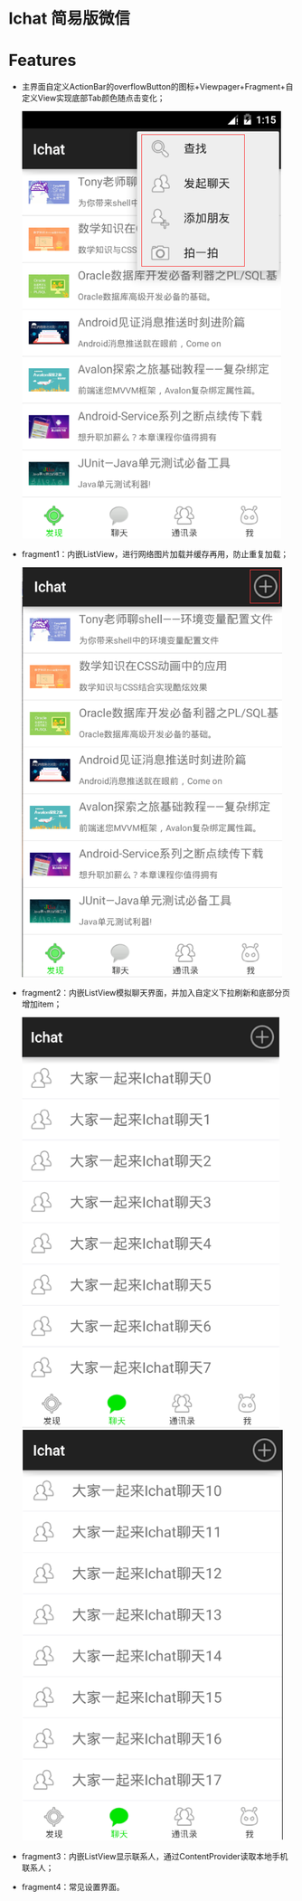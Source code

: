 # Ichat 简易版微信
  
  
# Features
- 主界面自定义ActionBar的overflowButton的图标+Viewpager+Fragment+自定义View实现底部Tab颜色随点击变化；

    ![image](https://github.com/zdhcristy/Ichat/raw/master/assets/弹窗item显示图标.png )    

- fragment1：内嵌ListView，进行网络图片加载并缓存再用，防止重复加载；

    ![image](https://github.com/zdhcristy/Ichat/raw/master/assets/主页.png )

- fragment2：内嵌ListView模拟聊天界面，并加入自定义下拉刷新和底部分页增加item；

    ![image](https://github.com/zdhcristy/Ichat/raw/master/assets/下拉刷新.gif )
    ![image](https://github.com/zdhcristy/Ichat/raw/master/assets/底部分页.gif )   

- fragment3：内嵌ListView显示联系人，通过ContentProvider读取本地手机联系人；

- fragment4：常见设置界面。
